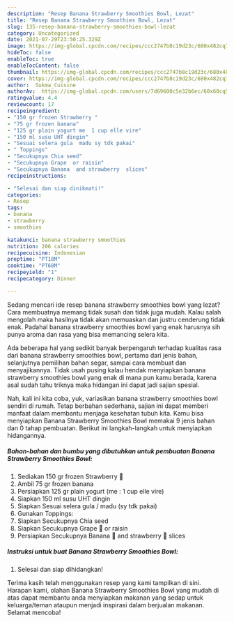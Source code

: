 ```yaml
---
description: "Resep Banana Strawberry Smoothies Bowl, Lezat"
title: "Resep Banana Strawberry Smoothies Bowl, Lezat"
slug: 135-resep-banana-strawberry-smoothies-bowl-lezat
category: Uncategorized
date: 2021-07-29T23:50:25.329Z
image: https://img-global.cpcdn.com/recipes/ccc2747b8c19d23c/680x482cq70/banana-strawberry-smoothies-bowl-foto-resep-utama.jpg
hideToc: false
enableToc: true
enableTocContent: false
thumbnail: https://img-global.cpcdn.com/recipes/ccc2747b8c19d23c/680x482cq70/banana-strawberry-smoothies-bowl-foto-resep-utama.jpg
cover: https://img-global.cpcdn.com/recipes/ccc2747b8c19d23c/680x482cq70/banana-strawberry-smoothies-bowl-foto-resep-utama.jpg
author:  Sukma_Cuisine
authorAv:  https://img-global.cpcdn.com/users/7d69600c5e32b6ec/60x60cq50/avatar.jpg
ratingvalue: 4.4
reviewcount: 17
recipeingredient:
- "150 gr frozen Strawberry "
- "75 gr frozen banana"
- "125 gr plain yogurt me  1 cup elle vire"
- "150 ml susu UHT dingin"
- "Sesuai selera gula  madu sy tdk pakai"
- " Toppings"
- "Secukupnya Chia seed"
- "Secukupnya Grape  or raisin"
- "Secukupnya Banana  and strawberry  slices"
recipeinstructions:

- "Selesai dan siap dinikmati!"
categories:
- Resep
tags:
- banana
- strawberry
- smoothies

katakunci: banana strawberry smoothies 
nutrition: 206 calories
recipecuisine: Indonesian
preptime: "PT18M"
cooktime: "PT60M"
recipeyield: "1"
recipecategory: Dinner

---
```



Sedang mencari ide resep banana strawberry smoothies bowl yang lezat? Cara membuatnya memang tidak susah dan tidak juga mudah. Kalau salah mengolah maka hasilnya tidak akan memuaskan dan justru cenderung tidak enak. Padahal banana strawberry smoothies bowl yang enak harusnya sih punya aroma dan rasa yang bisa memancing selera kita.


Ada beberapa hal yang sedikit banyak berpengaruh terhadap kualitas rasa dari banana strawberry smoothies bowl, pertama dari jenis bahan, selanjutnya pemilihan bahan segar, sampai cara membuat dan menyajikannya. Tidak usah pusing kalau hendak menyiapkan banana strawberry smoothies bowl yang enak di mana pun kamu berada, karena asal sudah tahu triknya maka hidangan ini dapat jadi sajian spesial.




Nah, kali ini kita coba, yuk, variasikan banana strawberry smoothies bowl sendiri di rumah. Tetap berbahan sederhana, sajian ini dapat memberi manfaat dalam membantu menjaga kesehatan tubuh kita. Kamu bisa menyiapkan Banana Strawberry Smoothies Bowl memakai 9 jenis bahan dan 0 tahap pembuatan. Berikut ini langkah-langkah untuk menyiapkan hidangannya.

<!--inarticleads1-->

##### Bahan-bahan dan bumbu yang dibutuhkan untuk pembuatan Banana Strawberry Smoothies Bowl:

1. Sediakan 150 gr frozen Strawberry 🍓
1. Ambil 75 gr frozen banana
1. Persiapkan 125 gr plain yogurt (me : 1 cup elle vire)
1. Siapkan 150 ml susu UHT dingin
1. Siapkan Sesuai selera gula / madu (sy tdk pakai)
1. Gunakan  Toppings:
1. Siapkan Secukupnya Chia seed
1. Siapkan Secukupnya Grape 🍇 or raisin
1. Persiapkan Secukupnya Banana 🍌 and strawberry 🍓 slices




<!--inarticleads2-->

##### Instruksi untuk buat Banana Strawberry Smoothies Bowl:


1. Selesai dan siap dihidangkan!



Terima kasih telah menggunakan resep yang kami tampilkan di sini. Harapan kami, olahan Banana Strawberry Smoothies Bowl yang mudah di atas dapat membantu anda menyiapkan makanan yang sedap untuk keluarga/teman ataupun menjadi inspirasi dalam berjualan makanan. Selamat mencoba!
